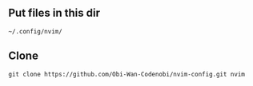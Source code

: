 ## Put files in this dir 
```
~/.config/nvim/
```

## Clone
```
git clone https://github.com/Obi-Wan-Codenobi/nvim-config.git nvim
```



